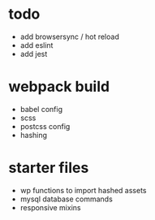 # todo
* add browsersync / hot reload
* add eslint
* add jest

# webpack build
* babel config
* scss
* postcss config
* hashing

# starter files
* wp functions to import hashed assets
* mysql database commands
* responsive mixins

